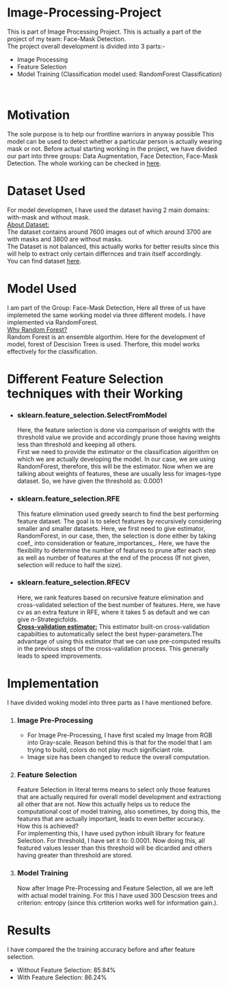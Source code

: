 # Image-Processing-Project

This is part of Image Processing Project. This is actually a part of the project of my team: Face-Mask Detection.
</br>The project overall development is divided into 3 parts:-
<ul>
  <li>Image Processing</li>
  <li>Feature Selection</li>
  <li>Model Training (Classification model used: RandomForest Classification)
</ul>
</br>
<h1>Motivation</h1>
The sole purpose is to help our frontline warriors in anyway possible This model can be used to detect whether a particular person is actually wearing mask or not. Before actual 
starting working in the project, we have divided our part into three groups: Data Augmentation, Face Detection, Face-Mask Detection. The whole working can be checked in 
<a href="https://fierce-forest-62094.herokuapp.com/">here</a>.
<h1> Dataset Used</h1>
For model developmen, I have used the dataset having 2 main domains: with-mask and without mask.
<br/><ins>About Dataset:</ins>
<br/> The dataset contains around 7600 images out of which around 3700 are with masks and 3800 are without masks.
<br/>The Dataset is not balanced, this actually works for better results since this will help to extract only certain differnces and train itself accordingly.
<br/> You can find dataset <a href="https://www.kaggle.com/omkargurav/face-mask-dataset">here</a>.
<h1>Model Used</h1>
I am part of the Group: Face-Mask Detection, Here all three of us have implemeted the same working model via three different models. I have implemented via 
RandomForest. 
<br/><ins>Why Random Forest?</ins>
<br/> Random Forest is an ensemble algorthim. Here for the development of model, forest of Descision Trees is used. Therfore, this model works effectively for the classification.
<h1>Different Feature Selection techniques with their Working </h1>
<ul>
  <li>
    <h3>sklearn.feature_selection.SelectFromModel</h3>
        Here, the feature selection is done via comparison of weights with the threshold value we provide and accordingly prune those having weights less than threshold and 
        keeping all others. 
        </br>First we need to provide the estimator or the classification algorithm on which we are actually developing the model. In our case, we are using RandomForest, 
              therefore, this will be the estimator. Now when we are talking about weights of features, these are usually less for images-type dataset. So, we have given the 
              threshold as: 0.0001
  </li>
  <li>
  <h3>sklearn.feature_selection.RFE</h3>
      This feature elimination used greedy search to find the best performing feature dataset. The goal is to select features by recursively considering smaller and smaller 
      datasets. Here, we first need to give estimator, RandomForest, in our case, then, the selection is done either by taking coef_ into consideration or feature_importances_.
      Here, we have the flexibility to determine the number of features to prune after each step as well as number of features at the end of the process (If not given,               selection will reduce to half the size).
  </li>
  <li>
    <h3>sklearn.feature_selection.RFECV</h3>
    Here, we rank features based on recursive feature elimination and cross-validated selection of the best number of features. Here, we have cv as an extra feature in RFE,        where it takes 5 as default and we can give n-Strategicfolds.<br/>
  <b><ins>Cross-validation estimator:</b></ins> This estimator built-on cross-validation capabilties to automatically select the best hyper-parameters.The advantage of using this             estimator that we can use pre-computed results in the previous steps of the cross-validation process. This generally leads to speed improvements.
 
  </li>
</ul>
<h1>Implementation</h1>
I have divided woking model into three parts as I have mentioned before.
<ol>
  <li> <h3>Image Pre-Processing</h3>
        <ul>
          <li>For Image Pre-Processing, I have first scaled my Image from RGB into Gray-scale. Reason behind this is that for the model that I am trying to build, colors do not 
          play much significiant role. 
          <li>
          Image size has been changed to reduce the overall computation.
        </ul>
  </li>
  <li>
    <h3>Feature Selection</h3>
        Feature Selection in literal terms means to select only those features that are actually required for overall model development and extractiong all other that are not. Now
        this actually helps us to reduce the computational cost of model training, also sometimes, by doing this, the features that are actually important, leads to even better 
        accuracy.
        <br/>How this is achieved?
        <br/> For implementing this, I have used python inbuilt library for feature Selection. For threshold, I have set it to: 0.0001. Now doing this, all featured values 
        lesser than this threshold will be dicarded and others having greater than threshold are stored. 
  </li>
  <li>
    <h3> Model Training </h3>
  Now after Image Pre-Processing and Feature Selection, all we are left with actual model training. For this I have used 300 Descsion trees and criterion: entropy (since this 
  crtiterion works well for information gain.).
  </li>
</ol>
<h1>Results</h1>
I have compared the the training accuracy before and after feature selection. 
<ul>
  <li> Without Feature Selection: 85.84% </li>
  <li>With Feature Selection: 86.24%</li>
<ul>
